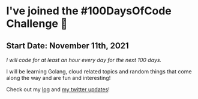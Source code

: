 # I've joined the #100DaysOfCode Challenge 🤞

## Start Date: November 11th, 2021

*I will code for at least an hour every day for the next 100 days.*

I will be learning Golang, cloud related topics and random things that come along the way and are fun and interesting!

Check out my [log](log.md) and [my twitter updates]( 
https://twitter.com/seb_kraemer)!
